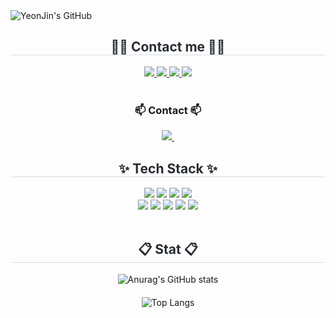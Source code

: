  <div class="header">
      <img src="https://capsule-render.vercel.app/api?type=transparent&fontColor=F5C0CA&text=YeonJin's%20GitHub%20&height=150&fontSize=60&descAlignY=75&descAlign=60" alt="YeonJin's GitHub">
    </div>
<div align= "center">
    <h2 style="border-bottom: 1px solid #d8dee4; color: #282d33;"> 🧑‍💻 Contact me 🧑‍💻 </h2>
    <div align= "center"> <a href=https://lyjduswls.tistory.com> <img src="https://img.shields.io/badge/Tistory-000000?style=for-the-badge&logo=Tistory&logoColor=white&link=https://lyjduswls.tistory.com"> </a>
         <a href=lyjduswls0307@gmail.com> <img src="https://img.shields.io/badge/Notion-000000?style=for-the-badge&logo=Notion&logoColor=white&link=https://steadfast-motion-b2b.notion.site/THE-DEVELOPER-142abc5c9914800f922bcb66c934fedb?pvs=4"> </a>
         <a href=https://www.instagram.com/uniuorh_10> <img src="https://img.shields.io/badge/Instagram-E4405F?style=for-the-badge&logo=Instagram&logoColor=white&link=https://www.instagram.com/uniuorh_10"> </a>
         <a href=mailto:lyjduswls0307@gmail.com> <img src="https://img.shields.io/badge/Gmail-EA4335?style=for-the-badge&logo=Gmail&logoColor=white&link=mailto:lyjduswls0307@gmail.com"> </a>
          </div><br>
    <div align= "center">  </div> 
<h3 align="center">📫 Contact 📫</h3>
<div align="center">
  <a href="mailto:lyjduswls37@naver.com">
    <img src="https://img.shields.io/badge/lyjduswls37@naver.com-03C75A?style=for-the-badge&logo=niconico&logoColor=white" />&nbsp
  </a>
</div>
 
<div align="center">
  <h2 style="border-bottom: 1px solid #d8dee4; color: #282d33;"> ✨ Tech Stack ✨ </h2>
  <div style="margin: 0 auto; text-align: center;" align="center">
    <img src="https://img.shields.io/badge/Python-3776AB?style=for-the-badge&logo=python&logoColor=white">
    <img src="https://img.shields.io/badge/Flask-000000?style=for-the-badge&logo=flask&logoColor=white">
    <img src="https://img.shields.io/badge/MySQL-4479A1?style=for-the-badge&logo=mysql&logoColor=white">
    <img src="https://img.shields.io/badge/AWS-232F3E?style=for-the-badge&logo=amazonaws&logoColor=white"></br>
    <img src="https://img.shields.io/badge/Java-007396?style=for-the-badge&logo=java&logoColor=white">
    <img src="https://img.shields.io/badge/Spring-6DB33F?style=for-the-badge&logo=spring&logoColor=white">
    <img src="https://img.shields.io/badge/Spring Boot-6DB33F?style=for-the-badge&logo=springboot&logoColor=white">
    <img src="https://img.shields.io/badge/Git-F05032?style=for-the-badge&logo=git&logoColor=white">
    <img src="https://img.shields.io/badge/GitHub-181717?style=for-the-badge&logo=github&logoColor=white">
  </div>
</div><br>

 <div align= "center">
    <h2 style="border-bottom: 1px solid #d8dee4; color: #282d33;"> 📋 Stat 📋 </h2>
    
<div style="display: flex; flex-direction: column; align-items: center;">
  <div style="display: flex; justify-content: center;">
    <img src="https://github-readme-stats.vercel.app/api?username=Lee-yeonjin&show_icons=true&theme=radical" alt="Anurag's GitHub stats" />
  </div>
  <div style="display: flex; justify-content: center; margin-top: 20px;">
    <img src="https://github-readme-stats.vercel.app/api/top-langs/?username=Lee-yeonjin&layout=compact&theme=dracula" alt="Top Langs" />
  </div>
</div>

</div>


